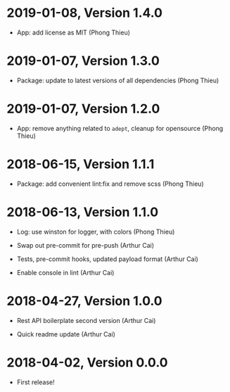 2019-01-08, Version 1.4.0
=========================

 * App: add license as MIT (Phong Thieu)


2019-01-07, Version 1.3.0
=========================

 * Package: update to latest versions of all dependencies (Phong Thieu)


2019-01-07, Version 1.2.0
=========================

 * App: remove anything related to `adept`, cleanup for opensource (Phong Thieu)


2018-06-15, Version 1.1.1
=========================

 * Package: add convenient lint:fix and remove scss (Phong Thieu)


2018-06-13, Version 1.1.0
=========================

 * Log: use winston for logger, with colors (Phong Thieu)

 * Swap out pre-commit for pre-push (Arthur Cai)

 * Tests, pre-commit hooks, updated payload format (Arthur Cai)

 * Enable console in lint (Arthur Cai)


2018-04-27, Version 1.0.0
=========================

 * Rest API boilerplate second version (Arthur Cai)

 * Quick readme update (Arthur Cai)


2018-04-02, Version 0.0.0
=========================

 * First release!

